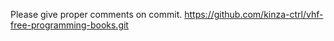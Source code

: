 Please give proper comments on commit.
https://github.com/kinza-ctrl/vhf-free-programming-books.git
